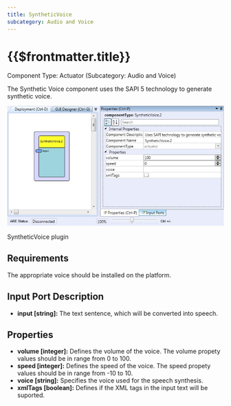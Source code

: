 ```yaml
---
title: SyntheticVoice
subcategory: Audio and Voice
---
```


# {{$frontmatter.title}}

Component Type: Actuator (Subcategory: Audio and Voice)

The Synthetic Voice component uses the SAPI 5 technology to generate synthetic voice.

![Screenshot: SyntheticVoice plugin](./img/syntheticvoice.jpg "Screenshot: SyntheticVoice plugin")

SyntheticVoice plugin

## Requirements

The appropriate voice should be installed on the platform.

## Input Port Description

- **input \[string\]:** The text sentence, which will be converted into speech.

## Properties

- **volume \[integer\]:** Defines the volume of the voice. The volume propety values should be in range from 0 to 100.
- **speed \[integer\]:** Defines the speed of the voice. The speed propety values should be in range from -10 to 10.
- **voice \[string\]:** Specifies the voice used for the speech synthesis.
- **xmlTags \[boolean\]:** Defines if the XML tags in the input text will be suported.
